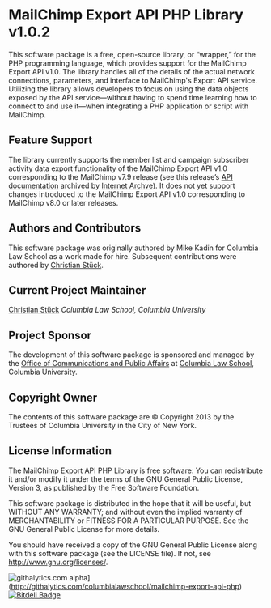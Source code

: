 MailChimp Export API PHP Library v1.0.2
===========================

This software package is a free, open-source library, or &ldquo;wrapper,&rdquo;
for the PHP programming language, which provides support for the MailChimp
Export API v1.0. The library handles all of the details of the actual network
connections, parameters, and interface to MailChimp's Export API service.
Utilizing the library allows developers to focus on using the data objects
exposed by the API service&mdash;without having to spend time learning how to
connect to and use it&mdash;when integrating a PHP application or script
with MailChimp.

Feature Support
---------------

The library currently supports the member list and campaign subscriber activity
data export functionality of the MailChimp Export API v1.0 corresponding to the
MailChimp v7.9 release (see this release&rsquo;s
[API documentation](http://web.archive.org/web/20130124182745/http://apidocs.mailchimp.com/export/1.0/)
archived by [Internet Archve](http://archive.org)).
It does not yet support changes introduced to the MailChimp Export API v1.0
corresponding to MailChimp v8.0 or later releases.

Authors and Contributors
------------------------

This software package was originally authored by Mike Kadin for
Columbia Law School as a work made for hire. Subsequent contributions were
authored by [Christian St&uuml;ck](christian.stuck@columbia.edu).

Current Project Maintainer
--------------------------

[Christian St&uuml;ck](christian.stuck@columbia.edu)
*Columbia Law School, Columbia University*

Project Sponsor
---------------

The development of this software package is sponsored and managed by the
[Office of Communications and Public Affairs](http://www.law.columbia.edu/communications)
at [Columbia Law School](http://www.law.columbia.edu), Columbia University.

Copyright Owner
---------------

The contents of this software package are &copy; Copyright 2013 by the
Trustees of Columbia University in the City of New York.

License Information
-------------------

The MailChimp Export API PHP Library is free software: You can redistribute
it and/or modify it under the terms of the GNU General Public License,
Version 3, as published by the Free Software Foundation.

This software package is distributed in the hope that it will be useful,
but WITHOUT ANY WARRANTY; and without even the implied warranty of
MERCHANTABILITY or FITNESS FOR A PARTICULAR PURPOSE. See the
GNU General Public License for more details.

You should have received a copy of the GNU General Public License
along with this software package (see the LICENSE file). If not,
see <http://www.gnu.org/licenses/>.

![githalytics.com alpha](https://cruel-carlota.pagodabox.com/3a35976cbccc883c12204a179a9304dd "githalytics.com")](http://githalytics.com/columbialawschool/mailchimp-export-api-php)
[![Bitdeli Badge](https://d2weczhvl823v0.cloudfront.net/columbialawschool/mailchimp-export-api-php/trend.png)](https://bitdeli.com/free "Bitdeli Badge")
